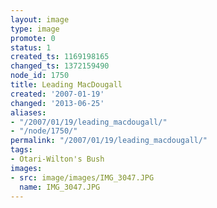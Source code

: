 ```yaml
---
layout: image
type: image
promote: 0
status: 1
created_ts: 1169198165
changed_ts: 1372159490
node_id: 1750
title: Leading MacDougall
created: '2007-01-19'
changed: '2013-06-25'
aliases:
- "/2007/01/19/leading_macdougall/"
- "/node/1750/"
permalink: "/2007/01/19/leading_macdougall/"
tags:
- Otari-Wilton's Bush
images:
- src: image/images/IMG_3047.JPG
  name: IMG_3047.JPG
---
```


